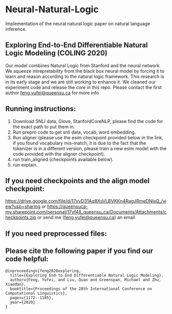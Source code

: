 # Neural-Natural-Logic
Implementation of the neural natural logic paper on natural language inference.

## Exploring End-to-End Differentiable Natural Logic Modeling (COLING 2020)

Our model combines Natural Logic from Stanford and the neural network. We squeeze intrepretability from the black box neural model by forcing it to learn and reason according to the natural logic framework. 
This research is in its early stage and we are still working to enhance it. We cleaned our experiment code and release the core in this repo. 
Please contact the first author feng.yufei@queensu.ca for more info




## Running instructions:
1. Download SNLI data, Glove, StanfordCoreNLP, please find the code for the exact path to put them in.
2. Run prepro code to get snli data, vocab, word embedding.
3. Run aligner (please use the esim checkpoint provided below in the link, if you found vocabulary mis-match, it is due to the fact that the tokenizer is in a different version, please train a new esim model with the code provided with the aligner checkpoint).
4. run train_aligned (checkpoints available below).
5. run explain.

## If you need checkpoints and the align model checkpoint:
https://drive.google.com/file/d/17xyD31Aq8XsVLBVKKn4RagJRmeDNlsQ_/view?usp=sharing
or
https://queensuca-my.sharepoint.com/personal/17yf48_queensu_ca/Documents/Attachments/checkpoints.zip
or
send me (feng.yufei@queensu.ca) an email

## If you need preprocessed files:


## Please cite the following paper if you find our code helpful:
```
@inproceedings{feng2020exploring,
  title={Exploring End-to-End Differentiable Natural Logic Modeling},
  author={Feng, Yufei, and Liu, Quan and Greenspan, Michael and Zhu, Xiaodan},
  booktitle={Proceedings of the 28th International Conference on Computational Linguistics},
  pages={1172--1185},
  year={2020}
}
```
